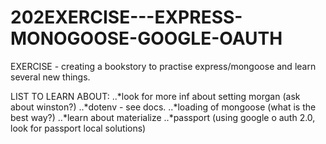 # 202EXERCISE---EXPRESS-MONOGOOSE-GOOGLE-OAUTH

EXERCISE - creating a bookstory to practise express/mongoose and learn several new things.

LIST TO LEARN ABOUT:
..*look for more inf about setting morgan (ask about winston?)
..*dotenv - see docs.
..*loading of mongoose (what is the best way?)
..*learn about materialize
..\*passport (using google o auth 2.0, look for passport local solutions)

